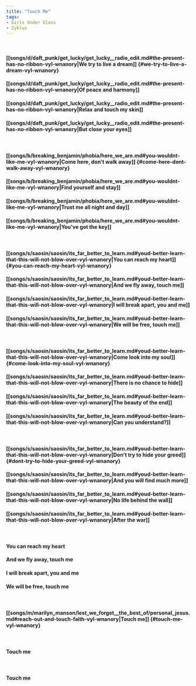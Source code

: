 ```yaml
---
title: "Touch Me"
tags:
- Girls Under Glass
- Zyklus
---
```

&nbsp;
#### [[songs/d/daft_punk/get_lucky/get_lucky__radio_edit.md#the-present-has-no-ribbon-vyl-wnanory|We try to live a dream]] {#we-try-to-live-a-dream-vyl-wnanory}
#### [[songs/d/daft_punk/get_lucky/get_lucky__radio_edit.md#the-present-has-no-ribbon-vyl-wnanory|Of peace and harmony]]
#### [[songs/d/daft_punk/get_lucky/get_lucky__radio_edit.md#the-present-has-no-ribbon-vyl-wnanory|Relax and touch my skin]]
#### [[songs/d/daft_punk/get_lucky/get_lucky__radio_edit.md#the-present-has-no-ribbon-vyl-wnanory|But close your eyes]]
&nbsp;
#### [[songs/b/breaking_benjamin/phobia/here_we_are.md#you-wouldnt-like-me-vyl-wnanory|Come here, don't walk away]] {#come-here-dont-walk-away-vyl-wnanory}
#### [[songs/b/breaking_benjamin/phobia/here_we_are.md#you-wouldnt-like-me-vyl-wnanory|Find yourself and stay]]
#### [[songs/b/breaking_benjamin/phobia/here_we_are.md#you-wouldnt-like-me-vyl-wnanory|Trust me all night and day]]
#### [[songs/b/breaking_benjamin/phobia/here_we_are.md#you-wouldnt-like-me-vyl-wnanory|You've got the key]]
&nbsp;
#### [[songs/s/saosin/saosin/its_far_better_to_learn.md#youd-better-learn-that-this-will-not-blow-over-vyl-wnanory|You can reach my heart]] {#you-can-reach-my-heart-vyl-wnanory}
#### [[songs/s/saosin/saosin/its_far_better_to_learn.md#youd-better-learn-that-this-will-not-blow-over-vyl-wnanory|And we fly away, touch me]]
#### [[songs/s/saosin/saosin/its_far_better_to_learn.md#youd-better-learn-that-this-will-not-blow-over-vyl-wnanory|I will break apart, you and me]]
#### [[songs/s/saosin/saosin/its_far_better_to_learn.md#youd-better-learn-that-this-will-not-blow-over-vyl-wnanory|We will be free, touch me]]
&nbsp;
#### [[songs/s/saosin/saosin/its_far_better_to_learn.md#youd-better-learn-that-this-will-not-blow-over-vyl-wnanory|Come look into my soul]] {#come-look-into-my-soul-vyl-wnanory}
#### [[songs/s/saosin/saosin/its_far_better_to_learn.md#youd-better-learn-that-this-will-not-blow-over-vyl-wnanory|There is no chance to hide]]
#### [[songs/s/saosin/saosin/its_far_better_to_learn.md#youd-better-learn-that-this-will-not-blow-over-vyl-wnanory|The beauty of the end]]
#### [[songs/s/saosin/saosin/its_far_better_to_learn.md#youd-better-learn-that-this-will-not-blow-over-vyl-wnanory|Can you understand?]]
&nbsp;
#### [[songs/s/saosin/saosin/its_far_better_to_learn.md#youd-better-learn-that-this-will-not-blow-over-vyl-wnanory|Don't try to hide your greed]] {#dont-try-to-hide-your-greed-vyl-wnanory}
#### [[songs/s/saosin/saosin/its_far_better_to_learn.md#youd-better-learn-that-this-will-not-blow-over-vyl-wnanory|And you will find much more]]
#### [[songs/s/saosin/saosin/its_far_better_to_learn.md#youd-better-learn-that-this-will-not-blow-over-vyl-wnanory|No life behind the wall]]
#### [[songs/s/saosin/saosin/its_far_better_to_learn.md#youd-better-learn-that-this-will-not-blow-over-vyl-wnanory|After the war]]
&nbsp;
#### You can reach my heart
#### And we fly away, touch me
#### I will break apart, you and me
#### We will be free, touch me
&nbsp;
#### [[songs/m/marilyn_manson/lest_we_forget__the_best_of/personal_jesus.md#reach-out-and-touch-faith-vyl-wnanory|Touch me]] {#touch-me-vyl-wnanory}
&nbsp;
#### Touch me
&nbsp;
#### Touch me
